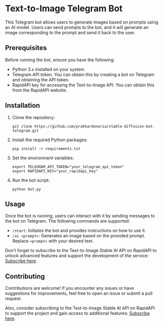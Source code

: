 # Text-to-Image Telegram Bot

This Telegram bot allows users to generate images based on prompts using an AI model. Users can send prompts to the bot, and it will generate an image corresponding to the prompt and send it back to the user.

## Prerequisites

Before running the bot, ensure you have the following:

- Python 3.x installed on your system
- Telegram API token. You can obtain this by creating a bot on Telegram and obtaining the API token.
- RapidAPI key for accessing the Text-to-Image API. You can obtain this from the RapidAPI website.

## Installation

1. Clone the repository:

    ```
    git clone https://github.com/prakhardoneria/stable-diffusion-bot-telegram.git
    ```

2. Install the required Python packages:

    ```
    pip install -r requirements.txt
    ```

3. Set the environment variables:

    ```
    export TELEGRAM_API_TOKEN="your_telegram_api_token"
    export RAPIDAPI_KEY="your_rapidapi_key"
    ```

4. Run the bot script:

    ```
    python bot.py
    ```

## Usage

Once the bot is running, users can interact with it by sending messages to the bot on Telegram. The following commands are supported:

- `/start`: Initiates the bot and provides instructions on how to use it.
- `/ai <prompt>`: Generates an image based on the provided prompt. Replace `<prompt>` with your desired text.

Don't forget to subscribe to the Text-to-Image Stable AI API on RapidAPI to unlock advanced features and support the development of the service: [Subscribe here](https://rapidapi.com/yashdoneria/api/text-to-image-stable-ai).

## Contributing

Contributions are welcome! If you encounter any issues or have suggestions for improvements, feel free to open an issue or submit a pull request.

Also, consider subscribing to the Text-to-Image Stable AI API on RapidAPI to support the project and gain access to additional features: [Subscribe here](https://rapidapi.com/yashdoneria/api/text-to-image-stable-ai).
